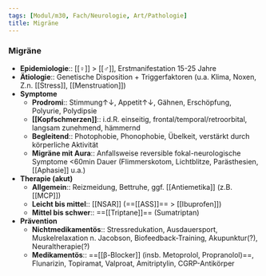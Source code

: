 ```yaml
---
tags: [Modul/m30, Fach/Neurologie, Art/Pathologie]
title: Migräne
---
```

### Migräne
- **Epidemiologie**:: [[♀]] > [[♂]], Erstmanifestation 15-25 Jahre
- **Ätiologie**:: Genetische Disposition + Triggerfaktoren (u.a. Klima, Noxen, Z.n. [[Stress]], [[Menstruation]])
- **Symptome**
	- **Prodromi**:: Stimmung↑↓, Appetit↑↓, Gähnen, Erschöpfung, Polyurie, Polydipsie
	- **[[Kopfschmerzen]]**:: i.d.R. einseitig, frontal/temporal/retroorbital, langsam zunehmend, hämmernd
	- **Begleitend**:: Photophobie, Phonophobie, Übelkeit, verstärkt durch körperliche Aktivität
	- **Migräne mit Aura**:: Anfallsweise reversible fokal-neurologische Symptome <60min Dauer (Flimmerskotom, Lichtblitze, Parästhesien, [[Aphasie]] u.a.)
- **Therapie (akut)**
	- **Allgemein**:: Reizmeidung, Bettruhe, ggf. [[Antiemetika]] (z.B. [[MCP]])
	- **Leicht bis mittel**:: [[NSAR]] (==[[ASS]]== > [[Ibuprofen]])
	- **Mittel bis schwer**:: ==[[Triptane]]== (Sumatriptan)
- **Prävention**
	- **Nichtmedikamentös**:: Stressredukation, Ausdauersport, Muskelrelaxation n. Jacobson, Biofeedback-Training, Akupunktur(?), Neuraltherapie(?)
	- **Medikamentös**:: ==[[β-Blocker]] (insb. Metoprolol, Propranolol)==, Flunarizin, Topiramat, Valproat, Amitriptylin, CGRP-Antikörper